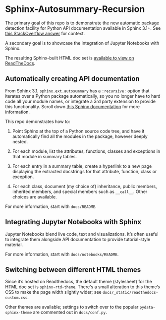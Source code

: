 # Sphinx-Autosummary-Recursion

The primary goal of this repo is to demonstrate the new automatic package detection 
facility for Python API documentation available in Sphinx 3.1+. See 
[this StackOverflow answer](https://stackoverflow.com/questions/2701998/sphinx-autodoc-is-not-automatic-enough/62613202#62613202) for context.

A secondary goal is to showcase the integration of Jupyter Notebooks with Sphinx.

The resulting Sphinx-built HTML doc set is [available to view on ReadTheDocs](https://sphinx-autosummary-recursion.readthedocs.io/en/latest/).


## Automatically creating API documentation

From Sphinx 3.1, `sphinx.ext.autosummary` has a `:recursive:` option that iterates over a Python 
package automatically, so you no longer have to hard code all your module names, or integrate a 3rd party 
extension to provide this functionality. Scroll down 
[this Sphinx documentation](https://www.sphinx-doc.org/en/master/usage/extensions/autosummary.html?highlight=%3Arecursive%3A#directive-autosummary) 
for more information. 

This repo demonstrates how to:

1. Point Sphinx at the top of a Python source code tree, and have it automatically find all the modules in the package, however deeply nested.

2. For each module, list the attributes, functions, classes and exceptions in that module in summary tables.

3. For each entry in a summary table, create a hyperlink to a new page displaying the extracted docstrings for that attribute, function, class or exception.

4. For each class, document (my choice of) inheritance, public members, inherited members, and special members such as `__call__`. Other choices are available.

For more information, start with `docs/README`.

## Integrating Jupyter Notebooks with Sphinx

Jupyter Notebooks blend live code, text and visualizations. It’s often useful to integrate them alongside API documentation to provide tutorial-style material.

For more information, start with `docs/notebooks/README`.

## Switching between different HTML themes

Since it’s hosted on Readthedocs, the default theme (stylesheet) for the HTML doc set is `sphinx-rtd-theme`. 
There's a small alteration to this theme’s CSS to make the page width slightly wider; see `docs/_static/readthedocs-custom.css`.

Other themes are available; settings to switch over to the popular `pydata-sphinx-theme` are commented out in `docs/conf.py.`


